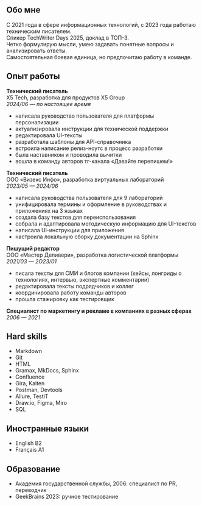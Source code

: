 ## Обо мне
С 2021 года в сфере информационных технологий, с 2023 года работаю техническим писателем.  
Спикер TechWriter Days 2025, доклад в ТОП-3.  
Четко формулирую мысли, умею задавать понятные вопросы и анализировать ответы.  
Самостоятельная боевая единица, но предпочитаю работу в команде.  

## Опыт работы

**Технический писатель**  
X5 Tech, разработка для продуктов X5 Group  
*2024/06 — по настоящее время*

-  написала руководство пользователя для платформы персонализации
-  актуализировала инструкции для технической поддержки
-  редактировала UІ-тексты
-  разработала шаблоны для АРІ-справочника
-  встроила написание релиз-ноутс в процесс разработки
-  была наставником и проводила вычитки
-  вошла в команду авторов тг-канала «Давайте перепишем!»

**Технический писатель**  
ООО «Визекс Инфо», разработка виртуальных лабораторий  
*2023/05 — 2024/06*  

-  написала руководства пользователя для 9 лабораторий
-  унифицировала термины и оформление в руководствах и приложениях на 3 языках
-  создала базу текстов для переиспользования
-  собрала и адаптировала методическую информацию для UI-текстов
-  написала Ul-инструкции для приложения
-  настроила локальную сборку документации на Sphinx

**Пишущий редактор**  
ООО «Мастер Деливери», разработка логистической платформы  
*2021/03 — 2O23/01*  

-  писала тексты для СМИ и блогов компании (кейсы, лонгриды о технологиях, интервью, экспертные комментарии)  
-  редактировала тексты подрядчиков и коллег  
-  координировала работу команды авторов  
-  прошла стажировку как тестировщик  
 
**Специалист по маркетингу и рекламе в компаниях в разных сферах**  
*2006 — 2021*

## Hard skills
- Markdown
- Git
- HTML 
- Gramax, MkDocs, Sphinx 
- Confluence
- Gira, Kaiten 
- Postman, Devtools
- Allure, TestlT
- Draw.io, Figma, Miro 
- SQL

## Иностранные языки
- English B2
- Français A1

## Образование
- Академия государственной службы, 2006: специалист по PR, переводчик
- GeekBrains 2023: ручное тестирование